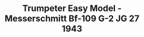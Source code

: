 ---
layout: product
title: "Trumpeter Easy Model - Messerschmitt Bf-109 G-2 JG 27 1943"
price: "2400" 
desc: "N/A"
img_path: "/assets/img/TRU37253.webp"
brand: "N/A"
available: false
special_offer: false
new: false
soon: false
cat: "010000"
subcat: "013400"
subsubcat: "0N/A"
sifra: "TRU37253"
popular: false
---